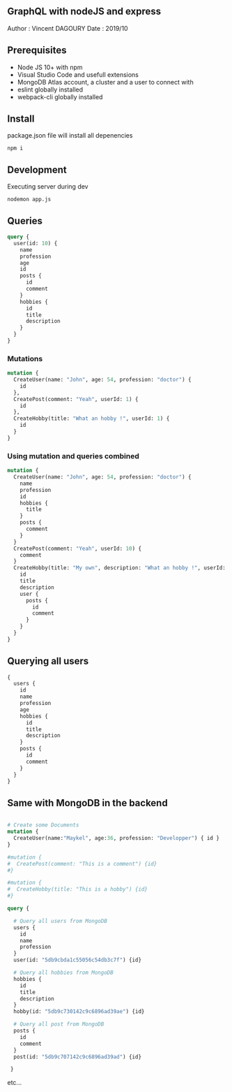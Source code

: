 GraphQL with nodeJS and express
---------------------------------

Author  : Vincent DAGOURY
Date    : 2019/10

## Prerequisites

- Node JS 10+ with npm
- Visual Studio Code and usefull extensions
- MongoDB Atlas account, a cluster and a user to connect with
- eslint globally installed
- webpack-cli globally installed

## Install

package.json file will install all depenencies

```
npm i
```

## Development

Executing server during dev

```
nodemon app.js
```

## Queries

```graphql
query {
  user(id: 10) {
    name
    profession
    age
    id
    posts {
      id
      comment
    }
    hobbies {
      id
      title
      description
    }
  }
}
```

### Mutations

```graphql
mutation {
  CreateUser(name: "John", age: 54, profession: "doctor") {
    id
  },
  CreatePost(comment: "Yeah", userId: 1) {
    id
  },
  CreateHobby(title: "What an hobby !", userId: 1) {
    id
  }
}
```

### Using mutation and queries combined

```graphql
mutation {
  CreateUser(name: "John", age: 54, profession: "doctor") {
    name
    profession
    id
    hobbies {
      title
    }
    posts {
      comment
    }
  }
  CreatePost(comment: "Yeah", userId: 10) {
    comment
  }
  CreateHobby(title: "My own", description: "What an hobby !", userId: 10) {
    id
    title
    description
    user {
      posts {
        id
        comment
      }
    }
  }
}
```

## Querying all users

```graphql
{
  users {
    id
    name
    profession
    age
    hobbies {
      id
      title
      description
    }
    posts {
      id
      comment
    }
  }
}

```

## Same with MongoDB in the backend

```graphql

# Create some Documents
mutation {
  CreateUser(name:"Maykel", age:36, profession: "Developper") { id }
}

#mutation {
#  CreatePost(comment: "This is a comment") {id}
#}

#mutation {
#  CreateHobby(title: "This is a hobby") {id}
#}
```


```graphql
query {

  # Query all users from MongoDB
  users {
    id
    name
    profession
  }
  user(id: "5db9cbda1c55056c54db3c7f") {id}

  # Query all hobbies from MongoDB
  hobbies {
    id
    title
    description
  }
  hobby(id: "5db9c730142c9c6896ad39ae") {id}

  # Query all post from MongoDB
  posts {
    id
    comment
  }
  post(id: "5db9c707142c9c6896ad39ad") {id}

 }
```

etc...

